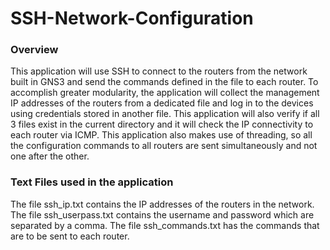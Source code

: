 # SSH-Network-Configuration
### Overview  
This application will use SSH to connect to the routers from the network built in GNS3 and send the commands defined in the file to each router. To accomplish greater modularity, the application will collect the management IP addresses of the routers from a dedicated file and log in to the devices using credentials stored in another file. This application will also verify if all 3 files exist in the current directory and it will check the IP connectivity to each router via ICMP. This application also makes use of threading, so all the configuration commands to all routers are sent simultaneously and not one after the other.
### Text Files used in the application
The file ssh_ip.txt contains the IP addresses of the routers in the network. The file ssh_userpass.txt contains the username and password which are separated by a comma. The file ssh_commands.txt has the commands that are to be sent to each router.
